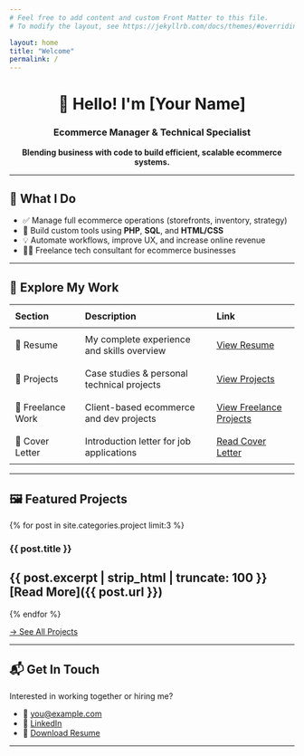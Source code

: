```yaml
---
# Feel free to add content and custom Front Matter to this file.
# To modify the layout, see https://jekyllrb.com/docs/themes/#overriding-theme-defaults

layout: home
title: "Welcome"
permalink: /
---
```


<div align="center">

# 👋 Hello! I'm [Your Name]  
### Ecommerce Manager & Technical Specialist  
**Blending business with code to build efficient, scalable ecommerce systems.**

</div>

---

## 🧩 What I Do

- ✅ Manage full ecommerce operations (storefronts, inventory, strategy)
- 🛒 Build custom tools using **PHP**, **SQL**, and **HTML/CSS**
- 💡 Automate workflows, improve UX, and increase online revenue
- 🧑‍💻 Freelance tech consultant for ecommerce businesses

---

## 🚀 Explore My Work

| Section | Description | Link |
|--------|-------------|------|
| 📄 Resume | My complete experience and skills overview | [View Resume](/resume) |
| 💼 Projects | Case studies & personal technical projects | [View Projects](/projects) |
| 🔧 Freelance Work | Client-based ecommerce and dev projects | [View Freelance Projects](/freelance-projects) |
| 📨 Cover Letter | Introduction letter for job applications | [Read Cover Letter](/coverletter) |

---

## 🖼️ Featured Projects

{% for post in site.categories.project limit:3 %}
### {{ post.title }}
{{ post.excerpt | strip_html | truncate: 100 }}
[Read More]({{ post.url }})
---
{% endfor %}

[→ See All Projects](/projects/)

---

## 📬 Get In Touch

Interested in working together or hiring me?

- 📧 [you@example.com](mailto:you@example.com)
- 💼 [LinkedIn](https://linkedin.com/in/yourprofile)
- 📄 [Download Resume](/resume.pdf)

---

<style>
table {
  width: 100%;
  border-collapse: collapse;
}
th, td {
  padding: 10px;
  text-align: left;
}
</style>